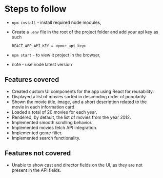 # Steps to follow

* `npm install` - install required node modules,

* Create a `.env` file in the root of the project folder and add your api key as such

  ```
  REACT_APP_API_KEY = <your_api_key>
  ```
* `npm start` - to view it project in the browser,

* note - use node latest version

## Features covered

* Created custom UI components for the app using React for reusability.
* Displayed a list of movies sorted in descending order of popularity.
* Shown the movie title, image, and a short description related to the movie in each information card.
* Loaded a total of 20 movies for each year.
* Rendered, by default, the list of movies from the year 2012.
* Implemented smooth scrolling behavior.
* Implemented movies fetch API integration.
* Implemented genre filter.
* Implemented search functionality.

## Features not covered

* Unable to show cast and director fields on the UI, as they are not present in the API fields.